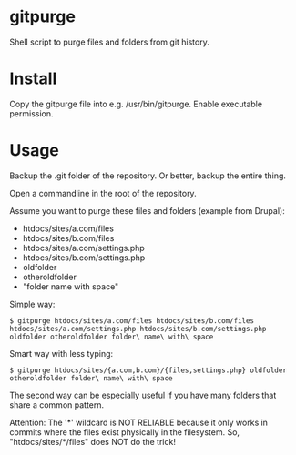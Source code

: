 gitpurge
========

Shell script to purge files and folders from git history.


Install
=======

Copy the gitpurge file into e.g. /usr/bin/gitpurge. Enable executable permission.

Usage
======

Backup the .git folder of the repository. Or better, backup the entire thing.

Open a commandline in the root of the repository.

Assume you want to purge these files and folders (example from Drupal):
- htdocs/sites/a.com/files
- htdocs/sites/b.com/files
- htdocs/sites/a.com/settings.php
- htdocs/sites/b.com/settings.php
- oldfolder
- otheroldfolder
- "folder name with space"

Simple way:

    $ gitpurge htdocs/sites/a.com/files htdocs/sites/b.com/files htdocs/sites/a.com/settings.php htdocs/sites/b.com/settings.php oldfolder otheroldfolder folder\ name\ with\ space

Smart way with less typing:

    $ gitpurge htdocs/sites/{a.com,b.com}/{files,settings.php} oldfolder otheroldfolder folder\ name\ with\ space

The second way can be especially useful if you have many folders that share a common pattern.

Attention:
The '\*' wildcard is NOT RELIABLE because it only works in commits where the files exist physically in the filesystem. So, "htdocs/sites/\*/files" does NOT do the trick!

